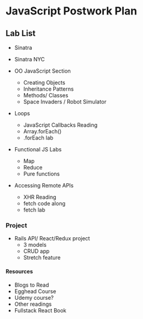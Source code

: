 # JavaScript Postwork Plan


## Lab List

  + Sinatra
   + Sinatra NYC
  + OO JavaScript Section
    + Creating Objects
    + Inheritance Patterns
    + Methods/ Classes
    + Space Invaders / Robot Simulator

  + Loops
    + JavaScript Callbacks Reading
    + Array.forEach()
    + .forEach lab

  + Functional JS Labs
    + Map
    + Reduce
    + Pure functions

  + Accessing Remote APIs
    + XHR Reading
    + fetch code along
    + fetch lab

### Project

+ Rails API/ React/Redux project
  + 3 models
  + CRUD app
  + Stretch feature

#### Resources
  + Blogs to Read
  + Egghead Course
  + Udemy course?
  + Other readings
  + Fullstack React Book
